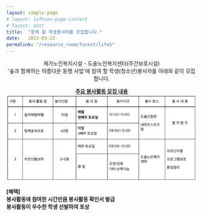 ```yaml
---
layout: simple-page
# layout: leftnav-page-content
# layout: post
title:  "함께 할 학생봉사자를 모집합니다."
date:   2013-03-22
permalink: "/resource_room/forest/life5"
---
```


<center> 재가노인복지시설 - 도솔노인복지센터(주간보호시설) <br>
'숲과 함께하는 아름다운 동행 사업'에 참여 할 학생(청소년)봉사자를 아래와 같이 모집합니다. </center>

**<center> <u> 주요 봉사활동 모집 내용</u> </center>**
![모집내용](/resource_room/forest/files/130322-6intern.png)

**[혜택]**<br>
**봉사활동에 참여한 시간만큼 봉사활동 확인서 발급**<br>
**봉사활동이 우수한 학생 선발하여 포상**